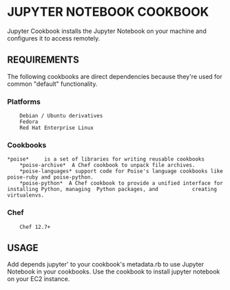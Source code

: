 	 	 	
# JUPYTER NOTEBOOK COOKBOOK

 Jupyter Cookbook installs the Jupyter Notebook on your machine and configures it to access remotely.

## REQUIREMENTS	

The following cookbooks are direct dependencies because they're used for common "default" functionality.

### Platforms
        Debian / Ubuntu derivatives
        Fedora
        Red Hat Enterprise Linux 	

### Cookbooks
	*poise* 	is a set of libraries for writing reusable cookbooks
        *poise-archive*  A Chef cookbook to unpack file archives.
        *poise-languages* support code for Poise's language cookbooks like poise-ruby and poise-python.    
        *poise-python*  A Chef cookbook to provide a unified interface for installing Python, managing 	Python packages, and           creating virtualenvs.

###   Chef
        Chef 12.7+
	 	 	
## USAGE	
   Add depends jupyter' to your cookbook's metadata.rb to use Jupyter Notebook in your cookbooks.
   Use the cookbook to install jupyter notebook on your EC2 instance.

